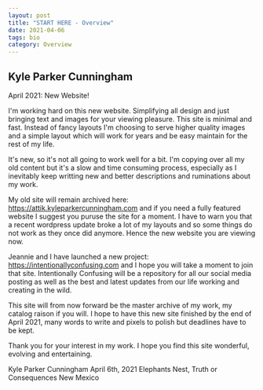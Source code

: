 ```yaml
---
layout: post
title: "START HERE - Overview" 
date: 2021-04-06
tags: bio
category: Overview 
---
```


## Kyle Parker Cunningham

April 2021: New Website!

I'm working hard on this new website.  Simplifying all design and just bringing text and images for your viewing pleasure.  This site is minimal and fast.  Instead of fancy layouts I'm choosing to serve higher quality images and a simple layout which will work for years and be easy maintain for the rest of my life.  

It's new, so it's not all going to work well for a bit.  I'm copying over all my old content but it's a slow and time consuming process, especially as I inevitably keep writting new and better descriptions and ruminations about my work.  

My old site will remain archived here: https://attik.kyleparkercunningham.com  and if you need a fully featured website I suggest you puruse the site for a moment.  I have to warn you that a recent wordpress update broke a lot of my layouts and so some things do not work as they once did anymore.  Hence the new website you are viewing now.  

Jeannie and I have launched a new project: https://intentionallyconfusing.com and I hope you will take a moment to join that site.  Intentionally Confusing will be a repository for all our social media posting as well as the best and latest updates from our life working and creating in the wild.  

This site will from now forward be the master archive of my work, my catalog raison if you will.  I hope to have this new site finished by the end of April 2021, many words to write and pixels to polish but deadlines have to be kept. 

Thank you for your interest in my work.  I hope you find this site wonderful, evolving and entertaining. 

Kyle Parker Cunningham
April 6th, 2021
Elephants Nest, Truth or Consequences New Mexico